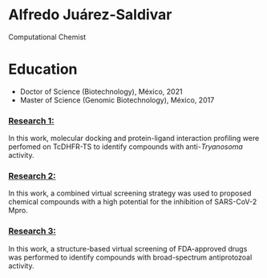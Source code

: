 # Alfredo Juárez-Saldivar
Computational Chemist

# Education
* Doctor of Science (Biotechnology), México, 2021
* Master of Science (Genomic Biotechnology), México, 2017

### [Research 1: ]()
In this work, molecular docking and protein-ligand interaction profiling were perfomed on TcDHFR-TS to identify compounds with anti-*Tryanosoma* activity.

### [Research 2: ]()
In this work, a combined virtual screening strategy was used to proposed chemical compounds with a high potential for the inhibition of SARS-CoV-2 Mpro.

### [Research 3: ]()
In this work, a structure-based virtual screening of FDA-approved drugs was performed to identify compounds with broad-spectrum antiprotozoal activity.


